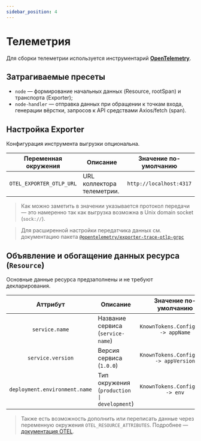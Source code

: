```yaml
---
sidebar_position: 4
---
```


# Телеметрия

Для сборки телеметрии используется инструментарий [**OpenTelemetry**](https://opentelemetry.io/).

## Затрагиваемые пресеты

- `node` — формирование начальных данных (Resource, rootSpan) и транспорта (Exporter);
- `node-handler` — отправка данных при обращении к точкам входа,
  генерации вёрстки, запросов к API средствами Axios/fetch (span).

## Настройка Exporter

Конфигурация инструмента выгрузки опциональна.

|   Переменная окружения   | Описание                   |  Значение по-умолчанию  |
| :----------------------: | -------------------------- | :---------------------: |
| `OTEL_EXPORTER_OTLP_URL` | URL коллектора телеметрии. | `http://localhost:4317` |

> Как можно заметить в значении указывается протокол передачи — это намеренно так как выгрузка возможна в Unix domain socket (`sock://`).

> Для расширенной настройки передатчика данных см. документацию пакета [`@opentelemetry/exporter-trace-otlp-grpc`](https://www.npmjs.com/package/@opentelemetry/exporter-trace-otlp-grpc)

## Объявление и обогащение данных ресурса (`Resource`)

Основные данные ресурса предзаполнены и не требуют декларирования.

|           Аттрибут            | Описание                                    |          Значение по-умолчанию          |
| :---------------------------: | ------------------------------------------- | :-------------------------------------: |
|        `service.name`         | Название сервиса (`service-name`)           |  `KnownTokens.Config.base -> appName`   |
|       `service.version`       | Версия сервиса (`1.0.0`)                    | `KnownTokens.Config.base -> appVersion` |
| `deployment.environment.name` | Тип окружения (`production \| development`) |    `KnownTokens.Config.base -> env`     |

> Также есть возможность дополнить или переписать данные через переменную окружения `OTEL_RESOURCE_ATTRIBUTES`. Подробнее — [документация OTEL](https://opentelemetry.io/docs/languages/js/resources/#process--environment-resource-detection).
